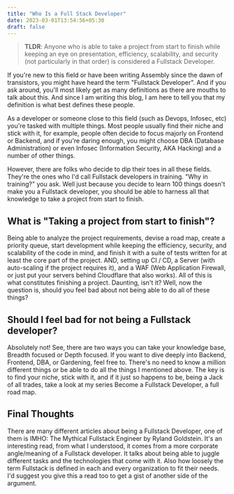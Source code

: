 ```yaml
---
title: "Who Is a Full Stack Developer"
date: 2023-03-01T13:54:56+05:30
draft: false
---
```


<!-- here's the TLDR -->
> **TLDR**: Anyone who is able to take a project from start to finish while keeping an eye on presentation, efficiency, scalability, and security (not particularly in that order) is considered a Fullstack Developer.

If you're new to this field or have been writing Assembly since the dawn of transistors, you might have heard the term "Fullstack Developer". And if you ask around, you'll most likely get as many definitions as there are mouths to talk about this. And since I am writing this blog, I am here to tell you that my definition is what best defines these people.

As a developer or someone close to this field (such as Devops, Infosec, etc) you're tasked with multiple things. Most people usually find their niche and stick with it, for example, people often decide to focus majorly on Frontend or Backend, and if you're daring enough, you might choose DBA (Database Administration) or even Infosec (Information Security, AKA Hacking) and a number of other things.

However, there are folks who decide to dip their toes in all these fields. They're the ones who I'd call Fullstack developers in training. "Why in training?" you ask. Well just because you decide to learn 100 things doesn't make you a Fullstack developer, you should be able to harness all that knowledge to take a project from start to finish.

## What is "Taking a project from start to finish"?
Being able to analyze the project requirements, devise a road map, create a priority queue, start development while keeping the efficiency, security, and scalability of the code in mind, and finish it with a suite of tests written for at least the core part of the project. AND, setting up CI / CD, a Server (with auto-scaling if the project requires it), and a WAF (Web Application Firewall, or just put your servers behind Cloudflare that also works).
All of this is what constitutes finishing a project. Daunting, isn't it? Well, now the question is, should you feel bad about not being able to do all of these things?

## Should I feel bad for not being a Fullstack developer?
Absolutely not! See, there are two ways you can take your knowledge base, Breadth focused or Depth focused. If you want to dive deeply into Backend, Frontend, DBA, or Gardening, feel free to. There's no need to know a million different things or be able to do all the things I mentioned above. The key is to find your niche, stick with it, and if it just so happens to be, being a Jack of all trades, take a look at my series Become a Fullstack Developer, a full road map.

## Final Thoughts
There are many different articles about being a Fullstack Developer, one of them is IMHO: The Mythical Fullstack Engineer by Ryland Goldstein. It's an interesting read, from what I understood, it comes from a more corporate angle/meaning of a Fullstack developer. It talks about being able to juggle different tasks and the technologies that come with it. Also how loosely the term Fullstack is defined in each and every organization to fit their needs. I'd suggest you give this a read too to get a gist of another side of the argument.
